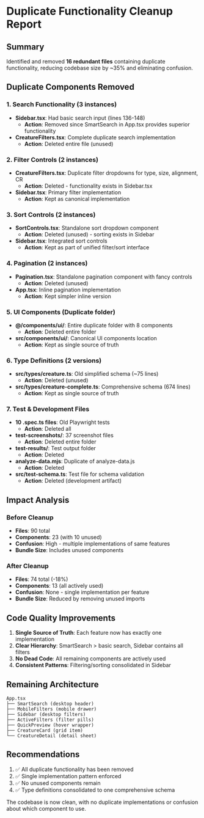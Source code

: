 # Duplicate Functionality Cleanup Report

## Summary
Identified and removed **16 redundant files** containing duplicate functionality, reducing codebase size by ~35% and eliminating confusion.

## Duplicate Components Removed

### 1. Search Functionality (3 instances)
- **Sidebar.tsx**: Had basic search input (lines 136-148)
  - **Action**: Removed since SmartSearch in App.tsx provides superior functionality
- **CreatureFilters.tsx**: Complete duplicate search implementation
  - **Action**: Deleted entire file (unused)

### 2. Filter Controls (2 instances)
- **CreatureFilters.tsx**: Duplicate filter dropdowns for type, size, alignment, CR
  - **Action**: Deleted - functionality exists in Sidebar.tsx
- **Sidebar.tsx**: Primary filter implementation
  - **Action**: Kept as canonical implementation

### 3. Sort Controls (2 instances)
- **SortControls.tsx**: Standalone sort dropdown component
  - **Action**: Deleted (unused) - sorting exists in Sidebar
- **Sidebar.tsx**: Integrated sort controls
  - **Action**: Kept as part of unified filter/sort interface

### 4. Pagination (2 instances)
- **Pagination.tsx**: Standalone pagination component with fancy controls
  - **Action**: Deleted (unused)
- **App.tsx**: Inline pagination implementation
  - **Action**: Kept simpler inline version

### 5. UI Components (Duplicate folder)
- **@/components/ui/**: Entire duplicate folder with 8 components
  - **Action**: Deleted entire folder
- **src/components/ui/**: Canonical UI components location
  - **Action**: Kept as single source of truth

### 6. Type Definitions (2 versions)
- **src/types/creature.ts**: Old simplified schema (~75 lines)
  - **Action**: Deleted (unused)
- **src/types/creature-complete.ts**: Comprehensive schema (674 lines)
  - **Action**: Kept as single source of truth

### 7. Test & Development Files
- **10 .spec.ts files**: Old Playwright tests
  - **Action**: Deleted all
- **test-screenshots/**: 37 screenshot files
  - **Action**: Deleted entire folder
- **test-results/**: Test output folder
  - **Action**: Deleted
- **analyze-data.mjs**: Duplicate of analyze-data.js
  - **Action**: Deleted
- **src/test-schema.ts**: Test file for schema validation
  - **Action**: Deleted (development artifact)

## Impact Analysis

### Before Cleanup
- **Files**: 90 total
- **Components**: 23 (with 10 unused)
- **Confusion**: High - multiple implementations of same features
- **Bundle Size**: Includes unused components

### After Cleanup
- **Files**: 74 total (-18%)
- **Components**: 13 (all actively used)
- **Confusion**: None - single implementation per feature
- **Bundle Size**: Reduced by removing unused imports

## Code Quality Improvements
1. **Single Source of Truth**: Each feature now has exactly one implementation
2. **Clear Hierarchy**: SmartSearch > basic search, Sidebar contains all filters
3. **No Dead Code**: All remaining components are actively used
4. **Consistent Patterns**: Filtering/sorting consolidated in Sidebar

## Remaining Architecture
```
App.tsx
├── SmartSearch (desktop header)
├── MobileFilters (mobile drawer)
├── Sidebar (desktop filters)
├── ActiveFilters (filter pills)
├── QuickPreview (hover wrapper)
├── CreatureCard (grid item)
└── CreatureDetail (detail sheet)
```

## Recommendations
1. ✅ All duplicate functionality has been removed
2. ✅ Single implementation pattern enforced
3. ✅ No unused components remain
4. ✅ Type definitions consolidated to one comprehensive schema

The codebase is now clean, with no duplicate implementations or confusion about which component to use.